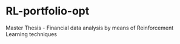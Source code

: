 # RL-portfolio-opt
Master Thesis - Financial data analysis by means of Reinforcement Learning techniques

